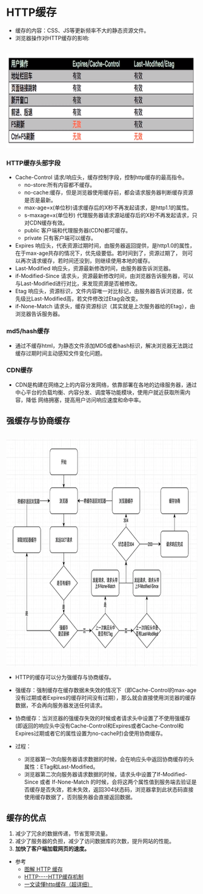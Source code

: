 # HTTP缓存
- 缓存的内容：CSS、JS等更新频率不大的静态资源文件。
- 浏览器操作对HTTP缓存的影响:
<br />
<img src="https://github.com/ella-z/studyNotes/blob/master/HTTP%E5%8D%8F%E8%AE%AE/images/%E6%B5%8F%E8%A7%88%E5%99%A8%E6%93%8D%E4%BD%9C%E5%AF%B9HTTP%E7%BC%93%E5%AD%98%E7%9A%84%E5%BD%B1%E5%93%8D.PNG" alt="" width="500px" height="250px">

### HTTP缓存头部字段
- Cache-Control 请求/响应头，缓存控制字段，控制http缓存的最高指令。
   + no-store:所有内容都不缓存。
   + no-cache:缓存，但是浏览器使用缓存前，都会请求服务器判断缓存资源是否是最新。
   + max-age=x(单位秒)请求缓存后的X秒不再发起请求，是http1.1的属性。
   + s-maxage=x(单位秒) 代理服务器请求源站缓存后的X秒不再发起请求，只对CDN缓存有效。
   + public 客户端和代理服务器(CDN)都可缓存。
   + private 只有客户端可以缓存。
- Expires 响应头，代表资源过期时间，由服务器返回提供，是http1.0的属性，在于max-age共存的情况下，优先级要低。若时间到了，资源过期了，
则可以再次请求缓存，若时间还没到，则继续使用本地的缓存。
- Last-Modified 响应头，资源最新修改时间，由服务器告诉浏览器。
- if-Modified-Since 请求头，资源最新修改时间，由浏览器告诉服务器，可以与Last-Modified进行对比，来发现资源是否被修改。
- Etag 响应头，资源标识，文件内容唯一对比标记，由服务器告诉浏览器，优先级比Last-Modified高，若文件修改过Etag会改变。
- if-None-Match 请求头，缓存资源标识（其实就是上次服务器给的Etag），由浏览器告诉服务器。

### md5/hash缓存
- 通过不缓存html，为静态文件添加MD5或者hash标识，解决浏览器无法跳过缓存过期时间主动感知文件变化问题。

### CDN缓存
- CDN是构建在网络之上的内容分发网络，依靠部署在各地的边缘服务器，通过中心平台的负载均衡、内容分发、调度等功能模块，使用户就近获取所需内容，降低
网络拥塞，提高用户访问响应速度和命中率。

## 强缓存与协商缓存
<br />
<img src="https://github.com/ella-z/studyNotes/blob/master/HTTP%E5%8D%8F%E8%AE%AE/images/%E5%BC%BA%E7%BC%93%E5%AD%98%E4%B8%8E%E5%8D%8F%E5%95%86%E7%BC%93%E5%AD%98.png" alt="强缓存与协商缓存" width="700px" height="600px">

- HTTP的缓存可以分为强缓存与协商缓存。
- 强缓存：强制缓存在缓存数据未失效的情况下（即Cache-Control的max-age没有过期或者Expires的缓存时间没有过期），那么就会直接使用浏览器的缓存数据，不会再向服务器发送任何请求。

- 协商缓存：当浏览器的强缓存失效的时候或者请求头中设置了不使用强缓存(即返回的响应头中没有Cache-Control和Expires或者Cache-Control和Expires过期或者它的属性设置为no-cache时)会使用协商缓存。
- 过程： 
   - 浏览器第一次向服务器请求数据的时候，会在响应头中返回协商缓存的头属性：ETag和Last-Modified。
   - 浏览器第二次向服务器请求数据的时候，请求头中设置了If-Modified-Since 或者 If-None-Match 的时候，会将这两个属性值到服务端去验证是否缓存是否失效，若未失效，返回304状态码，浏览器拿到此状态码直接使用缓存数据了，否则服务器会直接返回数据。

## 缓存的优点
1. 减少了冗余的数据传递，节省宽带流量。
2. 减少了服务器的负担，减少了访问数据库的次数，提升网站的性能。
3. **加快了客户端加载网页的速度。**


- 参考
   - [图解 HTTP 缓存](https://juejin.im/post/5eb7f811f265da7bbc7cc5bd)
   - [HTTP----HTTP缓存机制](https://juejin.im/post/5a1d4e546fb9a0450f21af23)
   - [一文读懂http缓存（超详细）](https://www.jianshu.com/p/227cee9c8d15)

